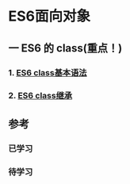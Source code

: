 # ES6面向对象

## 一 ES6 的 class(重点！)

### 1. [ES6 class基本语法](/qian-duan-ji-zhu-xue-xi-zong-jie-zheng-li/javascript/es6zhong-dian/mian-xiang-dui-xiang/es6-classji-ben-yu-fa.md)

### 2. [ES6 class继承](/qian-duan-ji-zhu-xue-xi-zong-jie-zheng-li/javascript/es6zhong-dian/mian-xiang-dui-xiang/es6-classji-cheng.md)


## 参考

### 已学习


### 待学习